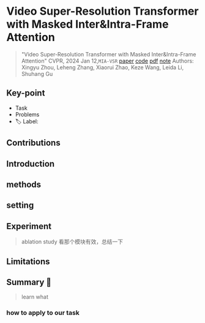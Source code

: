 # Video Super-Resolution Transformer with Masked Inter&Intra-Frame Attention

> "Video Super-Resolution Transformer with Masked Inter&Intra-Frame Attention" CVPR, 2024 Jan 12,`MIA-VSR` 
> [paper](http://arxiv.org/abs/2401.06312v4) [code](https://github.com/LabShuHangGU/MIA-VSR) [pdf](./2024_01_CVPR_Video-Super-Resolution-Transformer-with-Masked-Inter&Intra-Frame-Attention.pdf) [note](./2024_01_CVPR_Video-Super-Resolution-Transformer-with-Masked-Inter&Intra-Frame-Attention_Note.md)
> Authors: Xingyu Zhou, Leheng Zhang, Xiaorui Zhao, Keze Wang, Leida Li, Shuhang Gu

## Key-point

- Task
- Problems
- :label: Label:

## Contributions

## Introduction

## methods

## setting

## Experiment

> ablation study 看那个模块有效，总结一下

## Limitations

## Summary :star2:

> learn what

### how to apply to our task

